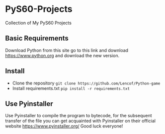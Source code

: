 # PyS60-Projects
Collection of My PyS60 Projects


## Basic Requirements
Download Python from this site go to this link and download https://www.python.org and download the new version.


## Install
- Clone the repository `git clone https://github.com/Lencof/Python-game`
- Install requirements.txt `pip install -r requirements.txt`


## Use Pyinstaller
Use Pyinstaller to compile the program to bytecode, for the subsequent transfer of the file you can get acquainted with Pyinstaller on their official website https://www.pyinstaller.org/ Good luck everyone!
